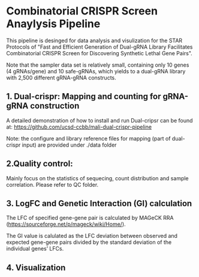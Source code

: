# Combinatorial CRISPR Screen Anaylysis Pipeline
This pipeline is desinged for data analysis and visulization for the STAR Protocols of "Fast and Efficient Generation of Dual-gRNA Library Facilitates Combinatorial CRISPR Screen for Discovering Synthetic Lethal Gene Pairs".

Note that the sampler data set is relatively small, containing only 10 genes (4 gRNAs/gene) and 10 safe-gRNAs, which yields to a dual-gRNA library with 2,500 different gRNA-gRNA constructs. 

## 1. Dual-crispr: Mapping and counting for gRNA-gRNA construction
A detailed demonstration of how to install and run Dual-cripsr can be found at: 
https://github.com/ucsd-ccbb/mali-dual-crispr-pipeline 

Note: the configure and library reference files for mapping (part of dual-crispr input) are provided under ./data folder

## 2.Quality control:
Mainly focus on the statistics of sequecing, count distribution and sample correlation.
Please refer to QC folder.

## 3. LogFC and Genetic Interaction (GI) calculation 
The LFC of specified gene-gene pair is calculated by MAGeCK RRA (https://sourceforge.net/p/mageck/wiki/Home/).

The GI value is calulated as the LFC deviation between observed and expected gene-gene pairs divided by the standard deviation of the individual genes’ LFCs.

## 4. Visualization
